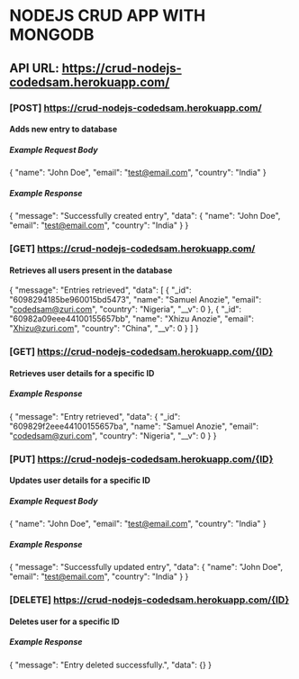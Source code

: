 # NODEJS CRUD APP WITH MONGODB

## API URL: https://crud-nodejs-codedsam.herokuapp.com/

### [POST] https://crud-nodejs-codedsam.herokuapp.com/

#### Adds new entry to database

##### Example Request Body

{
"name": "John Doe",
"email": "test@email.com",
"country": "India"
}

##### Example Response

{
"message": "Successfully created entry",
"data": {
"name": "John Doe",
"email": "test@email.com",
"country": "India"
}
}

### [GET] https://crud-nodejs-codedsam.herokuapp.com/

#### Retrieves all users present in the database

{
"message": "Entries retrieved",
"data": [
{
"_id": "6098294185be960015bd5473",
"name": "Samuel Anozie",
"email": "codedsam@zuri.com",
"country": "Nigeria",
"__v": 0
},
{
"_id": "60982a09eee44100155657bb",
"name": "Xhizu Anozie",
"email": "Xhizu@zuri.com",
"country": "China",
"__v": 0
}
]
}

### [GET] https://crud-nodejs-codedsam.herokuapp.com/{ID}

#### Retrieves user details for a specific ID

##### Example Response

{
"message": "Entry retrieved",
"data": {
"\_id": "609829f2eee44100155657ba",
"name": "Samuel Anozie",
"email": "codedsam@zuri.com",
"country": "Nigeria",
"\_\_v": 0
}
}

### [PUT] https://crud-nodejs-codedsam.herokuapp.com/{ID}

#### Updates user details for a specific ID

##### Example Request Body

{
"name": "John Doe",
"email": "test@email.com",
"country": "India"
}

##### Example Response

{
"message": "Successfully updated entry",
"data": {
"name": "John Doe",
"email": "test@email.com",
"country": "India"
}
}

### [DELETE] https://crud-nodejs-codedsam.herokuapp.com/{ID}

#### Deletes user for a specific ID

##### Example Response

{
"message": "Entry deleted successfully.",
"data": {}
}

